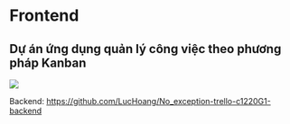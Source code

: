# Frontend

## Dự án ứng dụng quản lý công việc theo phương pháp Kanban

<img src="https://trello-attachments.s3.amazonaws.com/60c6c469686691372bbf4f63/1200x866/a14ddd6de013457b055c5a43e15128c6/Image_from_iOS_%281%29.jpg">

Backend: https://github.com/LucHoang/No_exception-trello-c1220G1-backend
